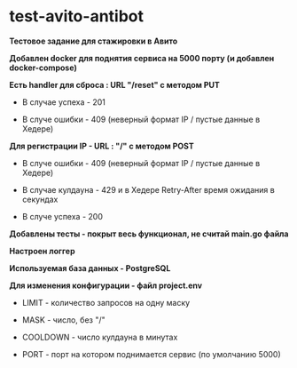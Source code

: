 # test-avito-antibot
**Тестовое задание для стажировки в Авито**

**Добавлен docker для поднятия сервиса на 5000 порту (и добавлен docker-compose)**

**Есть handler для сброса : URL "/reset" с методом PUT**

- В случае успеха - 201

- В случе ошибки - 409 (неверный формат IP / пустые данные в Хедере)

**Для регистрации IP - URL : "/" с методом POST**

- В случе ошибки - 409 (неверный формат IP / пустые данные в Хедере)

- В случае кулдауна - 429 и в Хедере Retry-After время ожидания в секундах

- В случе успеха - 200

**Добавлены тесты - покрыт весь функционал, не считай main.go файла**

**Настроен логгер**

**Используемая база данных - PostgreSQL**

**Для изменения конфигурации - файл project.env**

- LIMIT - количество запросов на одну маску

- MASK - число, без "/"

- COOLDOWN - число кулдауна в минутах

- PORT - порт на котором поднимается сервис (по умолчанию 5000)

